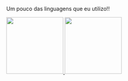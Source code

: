Um pouco das linguagens que eu utilizo!!

<!--
**cesarLimaz29/cesarLimaz29** is a ✨ _special_ ✨ repository because its `README.md` (this file) appears on your GitHub profile.

Here are some ideas to get you started:

- 🔭 I’m currently working on ...
- 🌱 I’m currently learning ...
- 👯 I’m looking to collaborate on ...
- 🤔 I’m looking for help with ...
- 💬 Ask me about ...
- 📫 How to reach me: ...
- 😄 Pronouns: ...
- ⚡ Fun fact: ...
-->

<a href="https://github.com/cesarLimaz29">
  <img height="150em" src="https://github-readme-stats.vercel.app/api?username=cesarLimaz29&show_icons=false&theme=dracula&title_color=1DE0BC&include_all_commits=false&count_private=true"/>
    
  <img height="150em" src="https://github-readme-stats.vercel.app/api/top-langs/?username=cesarLimaz29&layout=compact&langs_count=7&theme=dracula&title_color=red"/>
</div>

